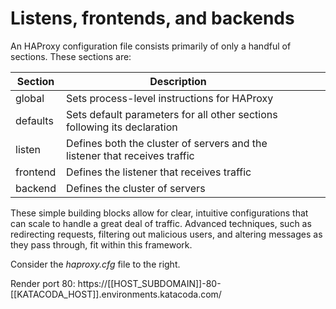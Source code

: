 # Listens, frontends, and backends

An HAProxy configuration file consists primarily of only a handful of sections. These sections are:

| Section  | Description                                                                 |   |   |   |
|----------|-----------------------------------------------------------------------------|---|---|---|
| global   | Sets process-level instructions for HAProxy                                 |   |   |   |
| defaults | Sets default parameters for all other sections following its declaration    |   |   |   |
| listen   |  Defines both the cluster of servers and the listener that receives traffic |   |   |   |
| frontend | Defines the listener that receives traffic                                  |   |   |   |
| backend  | Defines the cluster of servers                                              |   |   |   |

These simple building blocks allow for clear, intuitive configurations that can scale to handle a great deal of traffic. Advanced techniques, such as redirecting requests, filtering out malicious users, and altering messages as they pass through, fit within this framework.

Consider the *haproxy.cfg* file to the right.


Render port 80: https://[[HOST_SUBDOMAIN]]-80-[[KATACODA_HOST]].environments.katacoda.com/